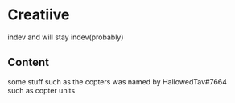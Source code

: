 # Creatiive
indev and will stay indev(probably)

## Content
some stuff such as the copters was named by HallowedTav#7664
<br> such as copter units
